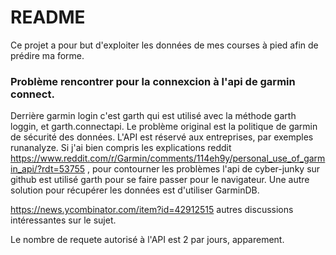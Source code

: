 # README

Ce projet a pour but d'exploiter les données de mes courses à pied afin de prédire ma forme. 

### Problème rencontrer pour la connexcion à l'api de garmin connect. 

Derrière garmin login c'est garth qui est utilisé avec la méthode garth loggin, et garth.connectapi.
Le problème original est la politique de garmin de sécurité des données. L'API est réservé aux entreprises, par exemples runanalyze. 
Si j'ai bien compris les explications reddit https://www.reddit.com/r/Garmin/comments/114eh9y/personal_use_of_garmin_api/?rdt=53755 , 
pour contourner les problèmes l'api de cyber-junky sur github est utilisé garth pour se faire passer pour le navigateur. 
Une autre solution pour récupérer les données est d'utiliser GarminDB.

https://news.ycombinator.com/item?id=42912515 autres discussions intéressantes sur le sujet. 

Le nombre de requete autorisé à l'API est 2 par jours, apparement. 